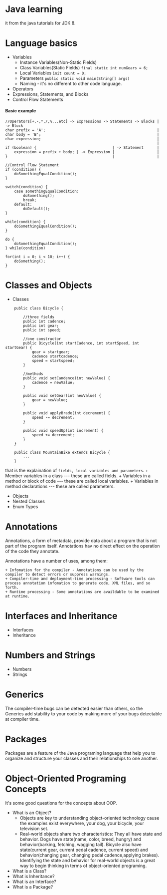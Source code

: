 # Java learning
it from the java tutorials for JDK 8.

# Language basics
* Variables
    + Instance Variables(Non-Static Fields)
    + Class Variables(Static Fields) `final static int numGears = 6;`
    + Local Variables `init count = 0;`
    + Parameters `public static void main(String[] args)`
    + Naming - it's no different to other code language.
* Operators
* Expressions, Statements, and Blocks
* Control Flow Statements

#### Basic example

    //Operators[+,-,*,/,%...etc] -> Expressions -> Statements -> Blocks | -> Block
    char prefix = 'A';                                                  |
    char body = 'B';                                                    |
    char expression;                                                    |
                                                                        |
    if (boolean) {                                  | -> Statement      |
        expression = prefix + body; | -> Expression |                   |
    }                                               |                   |

    //Control Flow Statement
    if (condition) {
        doSomethingEqualCondition();
    }

    switch(condition) {
        case somethingEqualCondition:
            doSomething();
            break;
        default:
            doDefault();
    }

    while(condition) {
        doSomethingEqualCondition();
    }

    do {
        doSomethingEqualCondition();
    } while(condition)

    for(int i = 0; i < 10; i++) {
        doSomething();
    }

# Classes and Objects
* Classes
```
    public class Bicycle {

        //three fields
        public int cadence;
        public int gear;
        public int speed;

        //one constructor
        public Bicycle(int startCadence, int startSpeed, int startGear) {
            gear = startgear;
            cadence startcadence;
            speed = startspeed;
        }

        //methods
        public void setCandence(int newValue) {
            cadence = newValue;
        }

        public void setGear(int newValue) {
            gear = newValue;
        }

        public void applyBrade(int decrement) {
            speed -= decrement;
        }

        public void speedUp(int increment) {
            speed += decrement;
        }
    }

    public class MountainBike extends Bicycle {
        ...
    }

```

that is the explaination of `fields, local variables and parameters`.
    + Member variables in a class --- these are called fields.
    + Variables in a method or block of code --- these are called local variables.
    + Variables in method declarations --- these are called parameters.

* Objects
* Nested Classes
* Enum Types

# Annotations
Annotations, a form of metadata, provide data about a program that is not part of the program itself. Annotations hav no direct effect on the operation of the code they annotate.

Annotations have a number of uses, among them:

    + Infomation for the compiler - Annotations can be used by the compiler to detect errors or suppress warnings.
    + Compiler-time and deployment-time processing - Software tools can process annotation infomation to generate code, XML files, and so forth.
    + Runtime processing - Some annotations are availdable to be examined at runtime.

# Interfaces and Inheritance
* Interfaces
* Inheritance

# Numbers and Strings
* Numbers
* Strings

# Generics
The compiler-time bugs can be detected easier than others, so the Generics add stability to your code by making more of your bugs detectable at compiler time.

# Packages
Packages are a feature of the Java programing language that help you to organize and structure your classes and their relationships to one another.

# Object-Oriented Programing Concepts
It's some good questions for the concepts about OOP.

* What is an Object?
    + Objects are key to understanding object-oriented technology cause the examples exist everywhere, your dog, your bicycle, your television set.
    + Real-world objects share two characteristics: They all have state and behavior. Dogs have state(name, color, breed, hungry) and behavior(barking, fetching, wagging tail). Bicycle also have state(current gear, current pedal cadence, current speed) and behavior(changing gear, changing pedal cadence,applying brakes). Identifying the state and behavior for real-world objects is a great way to begin thinking in terms of object-oriented programing.
* What is a Class?
* What is Inheritance?
* What is an Interface?
* What is a Package?
